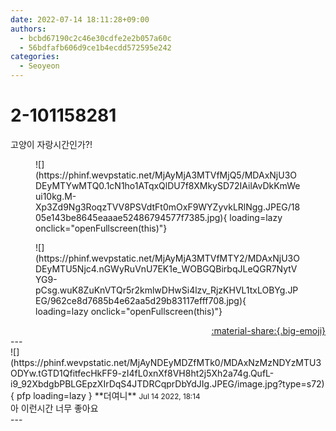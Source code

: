```yaml
---
date: 2022-07-14 18:11:28+09:00
authors:
  - bcbd67190c2c46e30cdfe2e2b057a60c
  - 56bdfafb606d9ce1b4ecdd572595e242
categories:
  - Seoyeon
---
```


# 2-101158281

<div class="post-container" markdown="1">
<div class="content-container md-sidebar__scrollwrap" markdown="1">

고양이 자랑시간인가?!
<figure markdown="1">
![](https://phinf.wevpstatic.net/MjAyMjA3MTVfMjQ5/MDAxNjU3ODEyMTYwMTQ0.1cN1ho1ATqxQlDU7f8XMkySD72IAilAvDkKmWeui10kg.M-Xp3Zd9Ng3RoqzTVV8PSVdtFt0mOxF9WYZyvkLRlNgg.JPEG/1805e143be8645eaaae52486794577f7385.jpg){ loading=lazy onclick="openFullscreen(this)"}
</figure>

<figure markdown="1">
![](https://phinf.wevpstatic.net/MjAyMjA3MTVfMTY2/MDAxNjU3ODEyMTU5Njc4.nGWyRuVnU7EK1e_WOBGQBirbqJLeQGR7NytVYG9-pCsg.wuK8ZuKnVTQr5r2kmlwDHwSi4lzv_RjzKHVL1txLOBYg.JPEG/962ce8d7685b4e62aa5d29b83117efff708.jpg){ loading=lazy onclick="openFullscreen(this)"}
</figure>


</div>
</div>

<div style="text-align: right;" markdown="1">
<a href="https://weverse.io/fromis9/fanpost/2-101158281" style="text-align: right;">:material-share:{.big-emoji}</a>
</div>
---

<div class="comments-container md-sidebar__scrollwrap" markdown="1">
<div class="comment" markdown="1">
<div class='id-container' markdown="1">
![](https://phinf.wevpstatic.net/MjAyNDEyMDZfMTk0/MDAxNzMzNDYzMTU3ODYw.tGTD1QfitfecHkFF9-zI4fL0xnXf8VH8ht2j5Xh2a74g.QufL-i9_92XbdgbPBLGEpzXIrDqS4JTDRCqprDbYdJIg.JPEG/image.jpg?type=s72){ pfp loading=lazy }
**<span class="artist">더여니</span>** <small>Jul 14 2022, 18:14</small><br>
</div>
<div class='comment-body' markdown="1">
아 이런시간 너무 좋아요
</div>
</div>
</div>
---
